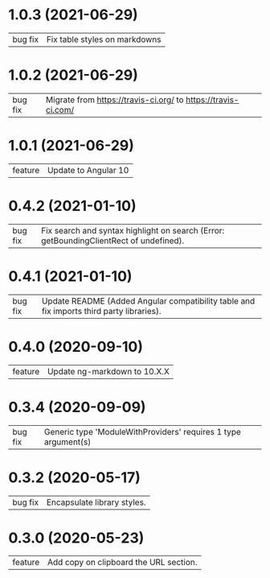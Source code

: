 # 1.0.3 (2021-06-29)

|         |                               |
| ------- | ----------------------------- |
| bug fix | Fix table styles on markdowns |

# 1.0.2 (2021-06-29)

|         |                                                               |
| ------- | ------------------------------------------------------------- |
| bug fix | Migrate from https://travis-ci.org/ to https://travis-ci.com/ |

# 1.0.1 (2021-06-29)

|         |                      |
| ------- | -------------------- |
| feature | Update to Angular 10 |

# 0.4.2 (2021-01-10)

|         |                                                                                        |
| ------- | -------------------------------------------------------------------------------------- |
| bug fix | Fix search and syntax highlight on search (Error: getBoundingClientRect of undefined). |

# 0.4.1 (2021-01-10)

|         |                                                                                          |
| ------- | ---------------------------------------------------------------------------------------- |
| bug fix | Update README (Added Angular compatibility table and fix imports third party libraries). |

# 0.4.0 (2020-09-10)

|         |                              |
| ------- | ---------------------------- |
| feature | Update ng-markdown to 10.X.X |

# 0.3.4 (2020-09-09)

|         |                                                                   |
| ------- | ----------------------------------------------------------------- |
| bug fix | Generic type 'ModuleWithProviders<T>' requires 1 type argument(s) |

# 0.3.2 (2020-05-17)

|         |                             |
| ------- | --------------------------- |
| bug fix | Encapsulate library styles. |

# 0.3.0 (2020-05-23)

|         |                                        |
| ------- | -------------------------------------- |
| feature | Add copy on clipboard the URL section. |
